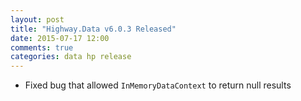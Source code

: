 ```yaml
---
layout: post
title: "Highway.Data v6.0.3 Released"
date: 2015-07-17 12:00
comments: true
categories: data hp release
---
```


* Fixed bug that allowed `InMemoryDataContext` to return null results
